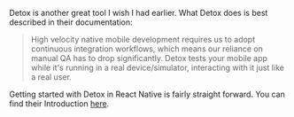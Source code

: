 Detox is another great tool I wish I had earlier. What Detox does is best described in their documentation:

> High velocity native mobile development requires us to adopt continuous integration workflows, which means our reliance on manual QA has to drop significantly. Detox tests your mobile app while it's running in a real device/simulator, interacting with it just like a real user.

Getting started with Detox in React Native is fairly straight forward. You can find their Introduction [here](https://github.com/wix/detox/blob/master/docs/Introduction.GettingStarted.md).



